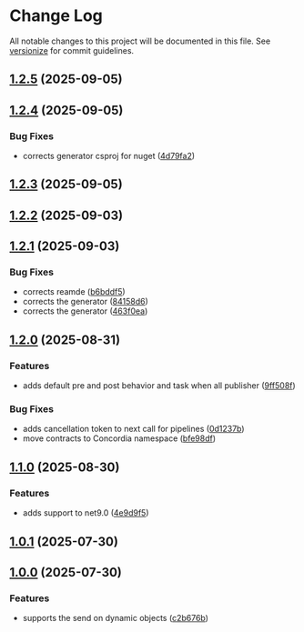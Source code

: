 # Change Log

All notable changes to this project will be documented in this file. See [versionize](https://github.com/versionize/versionize) for commit guidelines.

<a name="1.2.5"></a>
## [1.2.5](https://www.github.com/lucafabbri/Concordia/releases/tag/v1.2.5) (2025-09-05)

<a name="1.2.4"></a>
## [1.2.4](https://www.github.com/lucafabbri/Concordia/releases/tag/v1.2.4) (2025-09-05)

### Bug Fixes

* corrects generator csproj for nuget ([4d79fa2](https://www.github.com/lucafabbri/Concordia/commit/4d79fa2fc9daaeaa45e781e10b1c8288b31232fc))

<a name="1.2.3"></a>
## [1.2.3](https://www.github.com/lucafabbri/Concordia/releases/tag/v1.2.3) (2025-09-05)

<a name="1.2.2"></a>
## [1.2.2](https://www.github.com/lucafabbri/Concordia/releases/tag/v1.2.2) (2025-09-03)

<a name="1.2.1"></a>
## [1.2.1](https://www.github.com/lucafabbri/Concordia/releases/tag/v1.2.1) (2025-09-03)

### Bug Fixes

* corrects reamde ([b6bddf5](https://www.github.com/lucafabbri/Concordia/commit/b6bddf5ebecdde8df514ab4ff3267024d998da3e))
* corrects the generator ([84158d6](https://www.github.com/lucafabbri/Concordia/commit/84158d65291dcf7f4c3e61dd0b47544fd8703bfb))
* corrects the generator ([463f0ea](https://www.github.com/lucafabbri/Concordia/commit/463f0eaf5c53423e9e7f9240b5d6d3081bfdc15b))

<a name="1.2.0"></a>
## [1.2.0](https://www.github.com/lucafabbri/Concordia/releases/tag/v1.2.0) (2025-08-31)

### Features

* adds default pre and post behavior and task when all publisher ([9ff508f](https://www.github.com/lucafabbri/Concordia/commit/9ff508f1077dcb2d2910e68a848f394331a6d944))

### Bug Fixes

* adds cancellation token to next call for pipelines ([0d1237b](https://www.github.com/lucafabbri/Concordia/commit/0d1237b21a364f8a8434602b0ae6c1b2b34a2d4a))
* move contracts to Concordia namespace ([bfe98df](https://www.github.com/lucafabbri/Concordia/commit/bfe98df2c889fe0faca1b31057687dcc41abb22d))

<a name="1.1.0"></a>
## [1.1.0](https://www.github.com/lucafabbri/Concordia/releases/tag/v1.1.0) (2025-08-30)

### Features

* adds support to net9.0 ([4e9d9f5](https://www.github.com/lucafabbri/Concordia/commit/4e9d9f5fc4626c39edc2facc50419ea4cf879747))

<a name="1.0.1"></a>
## [1.0.1](https://www.github.com/lucafabbri/Concordia/releases/tag/v1.0.1) (2025-07-30)

<a name="1.0.0"></a>
## [1.0.0](https://www.github.com/lucafabbri/Concordia/releases/tag/v1.0.0) (2025-07-30)

### Features

* supports the send on dynamic objects ([c2b676b](https://www.github.com/lucafabbri/Concordia/commit/c2b676b3cc9b6d765fd2a29884c7a4fea88a2e4a))

